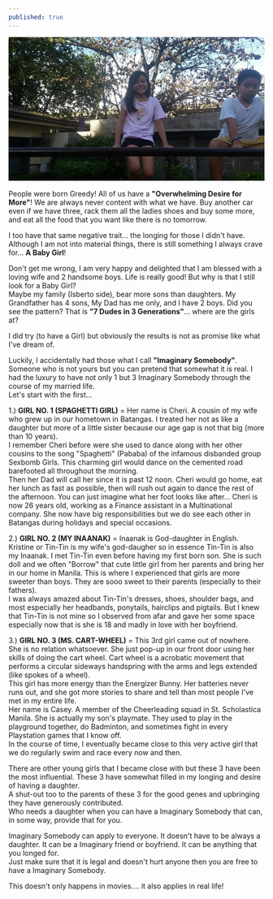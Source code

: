 ```yaml
---
published: true
---
```

![Imaginary Somebody](/images/Casey.jpg)

People were born Greedy! All of us have a **"Overwhelming Desire for More"**! We are always never content with what we have. Buy another car even if we have three, rack them all the ladies shoes and buy some more, and eat all the food that you want like there is no tomorrow.

I too have that same negative trait... the longing for those I didn't have. Although I am not into material things, there is still something I always crave for... **A Baby Girl**! 

Don't get me wrong, I am very happy and delighted that I am blessed with a loving wife and 2 handsome boys. Life is really good! But why is that I still look for a Baby Girl?   
Maybe my family (Isberto side), bear more sons than daughters. My Grandfather has 4 sons, My Dad has me only, and I have 2 boys. Did you see the pattern? That is **"7 Dudes in 3 Generations"**... where are the girls at?

I did try (to have a Girl) but obviously the results is not as promise like what I've dream of.

Luckily, I accidentally had those what I call **"Imaginary Somebody"**. Someone who is not yours but you can pretend that somewhat it is real. I had the luxury to have not only 1 but 3 Imaginary Somebody through the course of my married life.   
Let's start with the first...

1.) **GIRL NO. 1 (SPAGHETTI GIRL)** = Her name is Cheri. A cousin of my wife who grew up in our hometown in Batangas. I treated her not as like a daughter but more of a little sister because our age gap is not that big (more than 10 years).   
I remember Cheri before were she used to dance along with her other cousins to the song "Spaghetti" (Pababa) of the infamous disbanded group Sexbomb Girls. This charming girl would dance on the cemented road barefooted all throughout the morning.   
Then her Dad will call her since it is past 12 noon. Cheri would go home, eat her lunch as fast as possible, then will rush out again to dance the rest of the afternoon.
You can just imagine what her foot looks like after...
Cheri is now 26 years old, working as a Finance assistant in a Multinational company. She now have big responsibilities but we do see each other in Batangas during holidays and special occasions.

2.) **GIRL NO. 2 (MY INAANAK)** = Inaanak is God-daughter in English. Kristine or Tin-Tin is my wife's god-daugher so in essence Tin-Tin is also my Inaanak. I met Tin-Tin even before having my first born son. She is such doll and we often "Borrow" that cute little girl from her parents and bring her in our home in Manila. This is where I experienced that girls are more sweeter than boys. They are sooo sweet to their parents (especially to their fathers).   
I was always amazed about Tin-Tin's dresses, shoes, shoulder bags, and most especially her headbands, ponytails, hairclips and pigtails. 
But I knew that Tin-Tin is not mine so I observed from afar and gave her some space especially now that is she is 18 and madly in love with her boyfriend. 

3.) **GIRL NO. 3 (MS. CART-WHEEL)** =  This 3rd girl came out of nowhere. She is no relation whatsoever. She just pop-up in our front door using her skills of doing the cart wheel. Cart wheel is a acrobatic movement that performs a circular sideways handspring with the arms and legs extended (like spokes of a wheel).   
This girl has more energy than the Energizer Bunny. Her batteries never runs out, and she got more stories to share and tell than most people I've met in my entire life.   
Her name is Casey. A member of the Cheerleading squad in St. Scholastica Manila. She is actually my son's playmate. They used to play in the playground together, do Badminton, and sometimes fight in every Playstation games that I know off.   
In the course of time, I eventually became close to this very active girl that we do regularly swim and race every now and then. 


There are other young girls that I became close with but these 3 have been the most influential. These 3 have somewhat filled in my longing and desire of having a daughter.   
A shut-out too to the parents of these 3 for the good genes and upbringing they have generously contributed.   
Who needs a daughter when you can have a Imaginary Somebody that can, in some way, provide that for you.

Imaginary Somebody can apply to everyone. It doesn't have to be always a daughter. It can be a Imaginary friend or boyfriend. It can be anything that you longed for.   
Just make sure that it is legal and doesn't hurt anyone then you are free to have a Imaginary Somebody.

This doesn't only happens in movies.... it also applies in real life!

